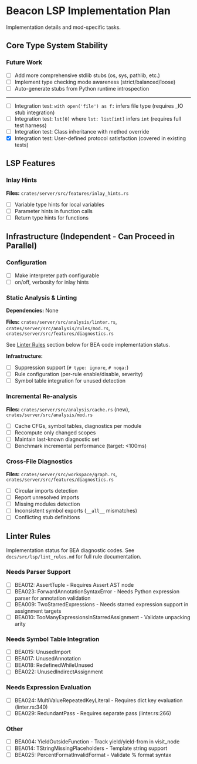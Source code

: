 # Beacon LSP Implementation Plan

Implementation details and mod-specific tasks.

## Core Type System Stability

### Future Work

- [ ] Add more comprehensive stdlib stubs (os, sys, pathlib, etc.)
- [ ] Implement type checking mode awareness (strict/balanced/loose)
- [ ] Auto-generate stubs from Python runtime introspection

---

- [ ] Integration test: `with open('file') as f:` infers file type (requires _IO stub integration)
- [ ] Integration test: `lst[0]` where `lst: list[int]` infers `int` (requires full test harness)
- [ ] Integration test: Class inheritance with method override
- [x] Integration test: User-defined protocol satisfaction (covered in existing tests)

## LSP Features

### Inlay Hints

**Files:** `crates/server/src/features/inlay_hints.rs`

- [ ] Variable type hints for local variables
- [ ] Parameter hints in function calls
- [ ] Return type hints for functions

## Infrastructure (Independent - Can Proceed in Parallel)

### Configuration

- [ ] Make interpreter path configurable
- [ ] on/off, verbosity for inlay hints

### Static Analysis & Linting

**Dependencies:** None

**Files:** `crates/server/src/analysis/linter.rs`, `crates/server/src/analysis/rules/mod.rs`, `crates/server/src/features/diagnostics.rs`

See [Linter Rules](#linter-rules) section below for BEA code implementation status.

**Infrastructure:**

- [ ] Suppression support (`# type: ignore`, `# noqa:`)
- [ ] Rule configuration (per-rule enable/disable, severity)
- [ ] Symbol table integration for unused detection

### Incremental Re-analysis

**Files:** `crates/server/src/analysis/cache.rs` (new), `crates/server/src/analysis/mod.rs`

- [ ] Cache CFGs, symbol tables, diagnostics per module
- [ ] Recompute only changed scopes
- [ ] Maintain last-known diagnostic set
- [ ] Benchmark incremental performance (target: <100ms)

### Cross-File Diagnostics

**Files:** `crates/server/src/workspace/graph.rs`, `crates/server/src/features/diagnostics.rs`

- [ ] Circular imports detection
- [ ] Report unresolved imports
- [ ] Missing modules detection
- [ ] Inconsistent symbol exports (`__all__` mismatches)
- [ ] Conflicting stub definitions

## Linter Rules

Implementation status for BEA diagnostic codes. See `docs/src/lsp/lint_rules.md` for full rule documentation.

### Needs Parser Support

- [ ] BEA012: AssertTuple - Requires Assert AST node
- [ ] BEA023: ForwardAnnotationSyntaxError - Needs Python expression parser for annotation validation
- [ ] BEA009: TwoStarredExpressions - Needs starred expression support in assignment targets
- [ ] BEA010: TooManyExpressionsInStarredAssignment - Validate unpacking arity

### Needs Symbol Table Integration

- [ ] BEA015: UnusedImport
- [ ] BEA017: UnusedAnnotation
- [ ] BEA018: RedefinedWhileUnused
- [ ] BEA022: UnusedIndirectAssignment

### Needs Expression Evaluation

- [ ] BEA024: MultiValueRepeatedKeyLiteral - Requires dict key evaluation (linter.rs:340)
- [ ] BEA029: RedundantPass - Requires separate pass (linter.rs:266)

### Other

- [ ] BEA004: YieldOutsideFunction - Track yield/yield-from in visit_node
- [ ] BEA014: TStringMissingPlaceholders - Template string support
- [ ] BEA025: PercentFormatInvalidFormat - Validate % format syntax
